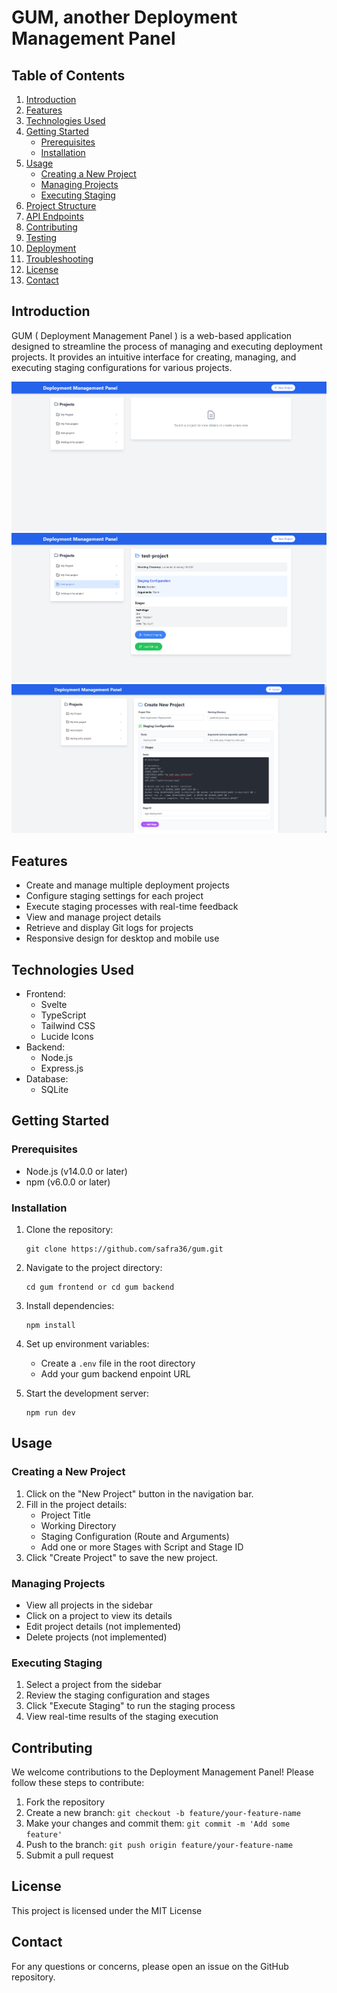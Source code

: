 # GUM, another Deployment Management Panel

## Table of Contents
1. [Introduction](#introduction)
2. [Features](#features)
3. [Technologies Used](#technologies-used)
4. [Getting Started](#getting-started)
   - [Prerequisites](#prerequisites)
   - [Installation](#installation)
5. [Usage](#usage)
   - [Creating a New Project](#creating-a-new-project)
   - [Managing Projects](#managing-projects)
   - [Executing Staging](#executing-staging)
6. [Project Structure](#project-structure)
7. [API Endpoints](#api-endpoints)
8. [Contributing](#contributing)
9. [Testing](#testing)
10. [Deployment](#deployment)
11. [Troubleshooting](#troubleshooting)
12. [License](#license)
13. [Contact](#contact)

## Introduction

GUM ( Deployment Management Panel ) is a web-based application designed to streamline the process of managing and executing deployment projects. It provides an intuitive interface for creating, managing, and executing staging configurations for various projects.


![Overview](https://raw.githubusercontent.com/safra36/gum/main/screenshots/overview.png)
![Project Overview](https://raw.githubusercontent.com/safra36/gum/main/screenshots/project-overview.png)
![Adding Project](https://raw.githubusercontent.com/safra36/gum/main/screenshots/adding-project.png)

## Features

- Create and manage multiple deployment projects
- Configure staging settings for each project
- Execute staging processes with real-time feedback
- View and manage project details
- Retrieve and display Git logs for projects
- Responsive design for desktop and mobile use

## Technologies Used

- Frontend:
  - Svelte
  - TypeScript
  - Tailwind CSS
  - Lucide Icons
- Backend:
  - Node.js
  - Express.js
- Database:
  - SQLite

## Getting Started

### Prerequisites

- Node.js (v14.0.0 or later)
- npm (v6.0.0 or later)

### Installation

1. Clone the repository:
   ```
   git clone https://github.com/safra36/gum.git
   ```

2. Navigate to the project directory:
   ```
   cd gum frontend or cd gum backend 
   ```

3. Install dependencies:
   ```
   npm install
   ```

4. Set up environment variables:
   - Create a `.env` file in the root directory
   - Add your gum backend enpoint URL

5. Start the development server:
   ```
   npm run dev
   ```

## Usage

### Creating a New Project

1. Click on the "New Project" button in the navigation bar.
2. Fill in the project details:
   - Project Title
   - Working Directory
   - Staging Configuration (Route and Arguments)
   - Add one or more Stages with Script and Stage ID
3. Click "Create Project" to save the new project.

### Managing Projects

- View all projects in the sidebar
- Click on a project to view its details
- Edit project details (not implemented)
- Delete projects (not implemented)

### Executing Staging

1. Select a project from the sidebar
2. Review the staging configuration and stages
3. Click "Execute Staging" to run the staging process
4. View real-time results of the staging execution

## Contributing

We welcome contributions to the Deployment Management Panel! Please follow these steps to contribute:

1. Fork the repository
2. Create a new branch: `git checkout -b feature/your-feature-name`
3. Make your changes and commit them: `git commit -m 'Add some feature'`
4. Push to the branch: `git push origin feature/your-feature-name`
5. Submit a pull request

## License

This project is licensed under the MIT License

## Contact

For any questions or concerns, please open an issue on the GitHub repository.